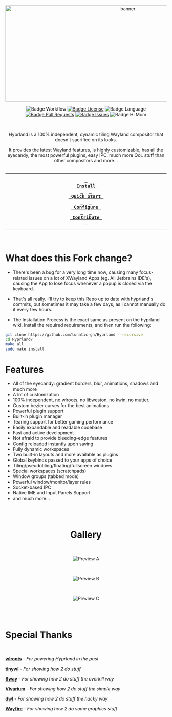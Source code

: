 <div align = center>

<img src="https://raw.githubusercontent.com/vaxerski/Hyprland/main/assets/header.svg" width="750" height="300" alt="banner">

<br>

![Badge Workflow] 
[![Badge License]][License] 
![Badge Language] 
[![Badge Pull Requests]][Pull Requests] 
[![Badge Issues]][Issues] 
![Badge Hi Mom]<br>

<br>

Hyprland is a 100% independent, dynamic tiling Wayland compositor that doesn't sacrifice on its looks.

It provides the latest Wayland features, is highly customizable, has all the eyecandy, the most powerful plugins,
easy IPC, much more QoL stuff than other compositors and more...
<br>
<br>

---

**[<kbd> <br> Install <br> </kbd>][Install]** 
**[<kbd> <br> Quick Start <br> </kbd>][Quick Start]** 
**[<kbd> <br> Configure <br> </kbd>][Configure]** 
**[<kbd> <br> Contribute <br> </kbd>][Contribute]**

---

<br>

</div>

# What does this Fork change?
- There's been a bug for a very long time now, causing many focus-related issues on a lot of XWayland Apps (eg. All Jetbrains IDE's), causing the App to lose focus whenever a popup is closed via the keyboard.
- That's all really. I'll try to keep this Repo up to date with hyprland's commits, but sometimes it may take a few days, as i cannot manually do it every few hours.

- The Installation Process is the exact same as present on the hyprland wiki. Install the required requirements, and then run the following:
```bash
git clone https://github.com/lunatic-gh/Hyprland --recursive
cd Hyprland/
make all
sudo make install
```

# Features

- All of the eyecandy: gradient borders, blur, animations, shadows and much more
- A lot of customization
- 100% independent, no wlroots, no libweston, no kwin, no mutter.
- Custom bezier curves for the best animations
- Powerful plugin support
- Built-in plugin manager
- Tearing support for better gaming performance
- Easily expandable and readable codebase
- Fast and active development
- Not afraid to provide bleeding-edge features
- Config reloaded instantly upon saving
- Fully dynamic workspaces
- Two built-in layouts and more available as plugins
- Global keybinds passed to your apps of choice
- Tiling/pseudotiling/floating/fullscreen windows
- Special workspaces (scratchpads)
- Window groups (tabbed mode)
- Powerful window/monitor/layer rules
- Socket-based IPC
- Native IME and Input Panels Support
- and much more...

<br>
<br>

<div align = center>

# Gallery

<br>

![Preview A]

<br>

![Preview B]

<br>

![Preview C]

<br>
<br>

</div>

# Special Thanks

<br>

**[wlroots]** - *For powering Hyprland in the past*

**[tinywl]** - *For showing how 2 do stuff*

**[Sway]** - *For showing how 2 do stuff the overkill way*

**[Vivarium]** - *For showing how 2 do stuff the simple way*

**[dwl]** - *For showing how 2 do stuff the hacky way*

**[Wayfire]** - *For showing how 2 do some graphics stuff*


<!----------------------------------------------------------------------------->

[Configure]: https://wiki.hyprland.org/Configuring/Configuring-Hyprland/
[Stars]: https://starchart.cc/hyprwm/Hyprland
[Hypr]: https://github.com/hyprwm/Hypr

[Pull Requests]: https://github.com/hyprwm/Hyprland/pulls
[Issues]: https://github.com/hyprwm/Hyprland/issues
[Todo]: https://github.com/hyprwm/Hyprland/projects?type=beta

[Contribute]: https://wiki.hyprland.org/Contributing-and-Debugging/
[Install]: https://wiki.hyprland.org/Getting-Started/Installation/
[Quick Start]: https://wiki.hyprland.org/Getting-Started/Master-Tutorial/
[License]: LICENSE


<!----------------------------------{ Thanks }--------------------------------->

[Vivarium]: https://github.com/inclement/vivarium
[WlRoots]: https://gitlab.freedesktop.org/wlroots/wlroots
[Wayfire]: https://github.com/WayfireWM/wayfire
[TinyWl]: https://gitlab.freedesktop.org/wlroots/wlroots/-/blob/master/tinywl/tinywl.c
[Sway]: https://github.com/swaywm/sway
[DWL]: https://codeberg.org/dwl/dwl

<!----------------------------------{ Images }--------------------------------->

[Stars Preview]: https://starchart.cc/vaxerski/Hyprland.svg
[Preview A]: https://i.ibb.co/C1yTb0r/falf.png
[Preview B]: https://linfindel.github.io/cdn/hyprland-preview-b.png
[Preview C]: https://i.ibb.co/B3GJg28/20221126-20h53m26s-grim.png


<!----------------------------------{ Badges }--------------------------------->

[Badge Workflow]: https://github.com/hyprwm/Hyprland/actions/workflows/ci.yaml/badge.svg

[Badge Issues]: https://img.shields.io/github/issues/hyprwm/Hyprland
[Badge Pull Requests]: https://img.shields.io/github/issues-pr/hyprwm/Hyprland
[Badge Language]: https://img.shields.io/github/languages/top/hyprwm/Hyprland
[Badge License]: https://img.shields.io/github/license/hyprwm/Hyprland
[Badge Lines]: https://img.shields.io/tokei/lines/github/hyprwm/Hyprland
[Badge Hi Mom]: https://img.shields.io/badge/Hi-mom!-ff69b4
